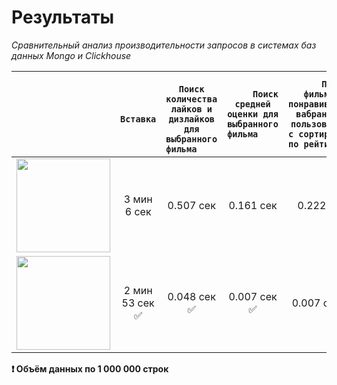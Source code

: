 # Результаты

_Сравнительный анализ производительности запросов в системах баз данных Mongo и Clickhouse_

|                                                                                                        | `      Вставка       ` | `       Поиск количества лайков и дизлайков для выбранного фильма       ` | `      Поиск средней оценки для выбранного фильма     ` | `      Поиск фильмов понравившееся вабранному пользователю с сортировкой по рейтингу     ` |
|--------------------------------------------------------------------------------------------------------|:----------------------:|:-------------------------------------------------------------------------:|:-------------------------------------------------------:|:------------------------------------------------------------------------------------------:|
| <a href="https://clickhouse.com"><img width="150" src="https://logotyp.us/files/mongodb.svg"></a>      |      3 мин 6 сек       |                                 0.507 сек                                 |                        0.161 сек                        |                                         0.222 сек                                          |
| <a href="https://www.vertica.com"><img width="150" src="https://logotyp.us/files/click-house.svg"></a> |     2 мин 53 сек ✅     |                                0.048 сек ✅                                |                       0.007 сек ✅                       |                                        0.007 сек  ✅                                        |

**:heavy_exclamation_mark: Объём данных по 1 000 000 строк**